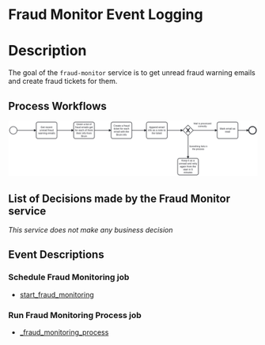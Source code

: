 # Fraud Monitor Event Logging

# Description

The goal of the `fraud-monitor` service is to get unread fraud warning emails and create fraud tickets for them.

## Process Workflows
![[](../../images/fraud-monitor.png)](../../images/fraud-monitor.png)

## List of Decisions made by the Fraud Monitor service
_This service does not make any business decision_

## Event Descriptions
### Schedule Fraud Monitoring job
* [start_fraud_monitoring](../services/fraud-monitor/actions/start_fraud_monitoring.md)

### Run Fraud Monitoring Process job
* [_fraud_monitoring_process](../services/fraud-monitor/actions/_fraud_monitoring_process.md)

